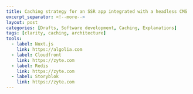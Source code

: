 ```yaml
---
title: Caching strategy for an SSR app integrated with a headless CMS
excerpt_separator: <!--more-->
layout: post
categories: [Drafts, Software development, Caching, Explanations]
tags: [clarity, caching, architecture]
tools:
  - label: Nuxt.js
    link: https://algolia.com
  - label: Cloudfront
    link: https://zyte.com
  - label: Redis
    link: https://zyte.com
  - label: Storyblok
    link: https://zyte.com
---
```


